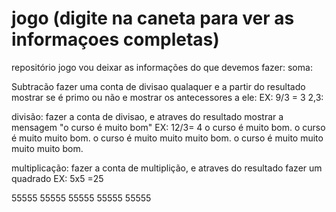 # jogo (digite na caneta para ver as informaçoes completas)
repositório jogo
vou deixar as informações do que devemos fazer:
soma:

Subtracão
fazer uma conta de divisao qualaquer e a partir do resultado mostrar se é primo ou não e mostrar os antecessores a ele:
EX:
9/3 = 3
2,3:

divisão:
fazer a conta de divisao, e atraves do resultado mostrar a mensagem "o curso é muito bom"
EX:
12/3= 4
o curso é muito bom.
o curso é muito muito bom.
o curso é muito muito muito bom.
o curso é muito muito muito muito bom.

multiplicação:
fazer a conta de multiplição, e atraves do resultado fazer um quadrado
EX:
5x5 =25

55555
55555
55555
55555
55555
